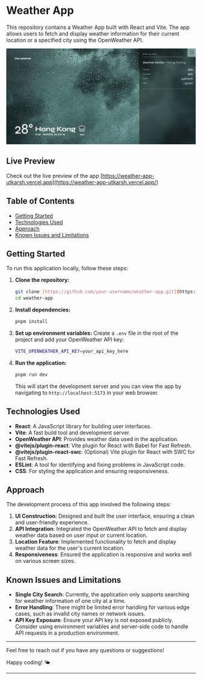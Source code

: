 # Weather App

This repository contains a Weather App built with React and Vite. The app allows users to fetch and display weather information for their current location or a specified city using the OpenWeather API. 

![Weather App Screenshot](src/assets/images/weather-app.jpg)

## Live Preview

Check out the live preview of the app [https://weather-app-utkarsh.vercel.app](https://weather-app-utkarsh.vercel.app/)

## Table of Contents
- [Getting Started](#getting-started)
- [Technologies Used](#technologies-used)
- [Approach](#approach)
- [Known Issues and Limitations](#known-issues-and-limitations)

## Getting Started

To run this application locally, follow these steps:

1. **Clone the repository:**
    ```bash
    git clone [https://github.com/your-username/weather-app.git](https://github.com/Utkarsh-Singhal-26/weather-app)
    cd weather-app
    ```

2. **Install dependencies:**
    ```bash
    pnpm install
    ```

3. **Set up environment variables:**
    Create a `.env` file in the root of the project and add your OpenWeather API key:
    ```bash
    VITE_OPENWEATHER_API_KEY=your_api_key_here
    ```

4. **Run the application:**
    ```bash
    pnpm run dev
    ```
    This will start the development server and you can view the app by navigating to `http://localhost:5173` in your web browser.

## Technologies Used

- **React**: A JavaScript library for building user interfaces.
- **Vite**: A fast build tool and development server.
- **OpenWeather API**: Provides weather data used in the application.
- **@vitejs/plugin-react**: Vite plugin for React with Babel for Fast Refresh.
- **@vitejs/plugin-react-swc**: (Optional) Vite plugin for React with SWC for Fast Refresh.
- **ESLint**: A tool for identifying and fixing problems in JavaScript code.
- **CSS**: For styling the application and ensuring responsiveness.

## Approach

The development process of this app involved the following steps:

1. **UI Construction**: Designed and built the user interface, ensuring a clean and user-friendly experience.
2. **API Integration**: Integrated the OpenWeather API to fetch and display weather data based on user input or current location.
3. **Location Feature**: Implemented functionality to fetch and display weather data for the user's current location.
4. **Responsiveness**: Ensured the application is responsive and works well on various screen sizes.

## Known Issues and Limitations

- **Single City Search**: Currently, the application only supports searching for weather information of one city at a time. 
- **Error Handling**: There might be limited error handling for various edge cases, such as invalid city names or network issues.
- **API Key Exposure**: Ensure your API key is not exposed publicly. Consider using environment variables and server-side code to handle API requests in a production environment.

---

Feel free to reach out if you have any questions or suggestions!

Happy coding! 🌤️

---
